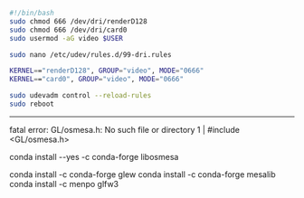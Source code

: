 
```bash
#!/bin/bash
sudo chmod 666 /dev/dri/renderD128
sudo chmod 666 /dev/dri/card0
sudo usermod -aG video $USER
```


```bash
sudo nano /etc/udev/rules.d/99-dri.rules

KERNEL=="renderD128", GROUP="video", MODE="0666"
KERNEL=="card0", GROUP="video", MODE="0666"
```

```bash
sudo udevadm control --reload-rules
sudo reboot
```


-------------
 fatal error: GL/osmesa.h: No such file or directory
    1 | #include <GL/osmesa.h>

conda install --yes -c conda-forge libosmesa

conda install -c conda-forge glew
conda install -c conda-forge mesalib
conda install -c menpo glfw3
